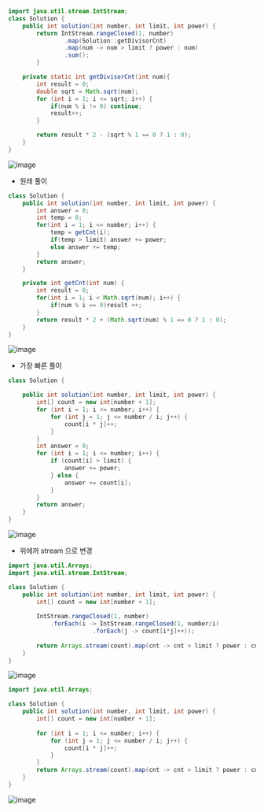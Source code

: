 ```java
import java.util.stream.IntStream;
class Solution {
    public int solution(int number, int limit, int power) {
        return IntStream.rangeClosed(1, number)
                .map(Solution::getDivisorCnt)
                .map(num -> num > limit ? power : num)
                .sum();
        }

    private static int getDivisorCnt(int num){
        int result = 0;
        double sqrt = Math.sqrt(num);
        for (int i = 1; i <= sqrt; i++) {
            if(num % i != 0) continue;
            result++;
        }

        return result * 2 - (sqrt % 1 == 0 ? 1 : 0);
    }
}
```
![image](https://github.com/alswo1212/CNF_codingTest_sturdy/assets/92290312/5cca8f65-8090-4689-a2f3-7a22eb6eb922)

+ 원래 풀이
```java
class Solution {
    public int solution(int number, int limit, int power) {
        int answer = 0;
        int temp = 0;
        for(int i = 1; i <= number; i++) {
            temp = getCnt(i);
            if(temp > limit) answer += power;
            else answer += temp;
        }
        return answer;
    }

    private int getCnt(int num) {
        int result = 0;
        for(int i = 1; i < Math.sqrt(num); i++) {
            if(num % i == 0)result ++;
        }
        return result * 2 + (Math.sqrt(num) % 1 == 0 ? 1 : 0); 
    }
}
```
![image](https://github.com/alswo1212/CNF_codingTest_sturdy/assets/92290312/62af3a26-ecda-4b69-9e79-33b9f540bfa4)

+ 가장 빠른 풀이
```java
class Solution {

    public int solution(int number, int limit, int power) {
        int[] count = new int[number + 1];    
        for (int i = 1; i <= number; i++) {
            for (int j = 1; j <= number / i; j++) {
                count[i * j]++;
            }
        }
        int answer = 0;
        for (int i = 1; i <= number; i++) {
            if (count[i] > limit) {
                answer += power;
            } else {
                answer += count[i];
            }
        }
        return answer;
    }
}
```
![image](https://github.com/alswo1212/CNF_codingTest_sturdy/assets/92290312/43dae974-1594-4b98-9a9a-5689eb452668)

+ 위에꺼 stream 으로 변경
```java
import java.util.Arrays;
import java.util.stream.IntStream;

class Solution {
    public int solution(int number, int limit, int power) {
        int[] count = new int[number + 1];
        
        IntStream.rangeClosed(1, number)
            .forEach(i -> IntStream.rangeClosed(1, number/i)
                        .forEach(j -> count[i*j]++));
        
        return Arrays.stream(count).map(cnt -> cnt > limit ? power : cnt).sum();
    }
}
```
![image](https://github.com/alswo1212/CNF_codingTest_sturdy/assets/92290312/1e106c94-6ddd-4f95-bc30-230e4c50a90f)

```java
import java.util.Arrays;

class Solution {
    public int solution(int number, int limit, int power) {
        int[] count = new int[number + 1];
        
        for (int i = 1; i <= number; i++) {
            for (int j = 1; j <= number / i; j++) {
                count[i * j]++;
            }
        }
        return Arrays.stream(count).map(cnt -> cnt > limit ? power : cnt).sum();
    }
}
```
![image](https://github.com/alswo1212/CNF_codingTest_sturdy/assets/92290312/b631ceb6-fcd4-4981-b7dc-348b1590a241)
